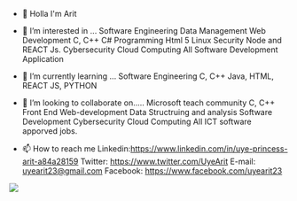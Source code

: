 - 👋 Holla I'm Arit


- 👀 I’m interested in ...
Software Engineering
Data Management
Web Development
C, C++ C# Programming
Html 5
Linux Security
Node and REACT Js.
Cybersecurity
Cloud Computing
All Software Development Application



- 🌱 I’m currently learning ...
Software Engineering
C, C++
Java, HTML, REACT JS, PYTHON



- 💞️ I’m looking to collaborate on.....
Microsoft teach community
C, C++
Front End Web-development
Data Structruing and analysis
Software Development
Cybersecurity
Cloud Computing
All ICT software apporved jobs.



- 📫 How to reach me
Linkedin:https://www.linkedin.com/in/uye-princess-arit-a84a28159
Twitter: https://www.twitter.com/UyeArit
E-mail: uyearit23@gmail.com
Facebook: https://www.facebook.com/uyearit23


<img src="https://github-readme-stats.vercel.app/api?username=Uyearit&&show_icons=true&title_color=bb2acf&_color=daf7dc&bg_color=FFFFFF">
